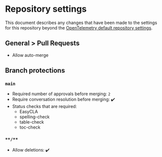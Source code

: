 # Repository settings

This document describes any changes that have been made to the
settings for this repository beyond the [OpenTelemetry default repository
settings](../docs/how-to-configure-new-repository.md#repository-settings).

## General > Pull Requests

* Allow auto-merge

## Branch protections

### `main`

* Required number of approvals before merging: `2`
* Require conversation resolution before merging: :heavy_check_mark:
* Status checks that are required:
  * EasyCLA
  * spelling-check
  * table-check
  * toc-check

### `**/**`

* Allow deletions: :heavy_check_mark:

